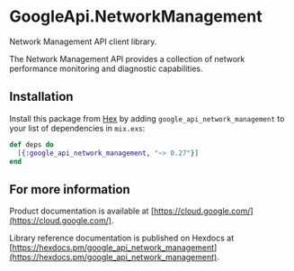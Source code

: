 # GoogleApi.NetworkManagement

Network Management API client library.

The Network Management API provides a collection of network performance monitoring and diagnostic capabilities.

## Installation

Install this package from [Hex](https://hex.pm) by adding
`google_api_network_management` to your list of dependencies in `mix.exs`:

```elixir
def deps do
  [{:google_api_network_management, "~> 0.27"}]
end
```

## For more information

Product documentation is available at [https://cloud.google.com/](https://cloud.google.com/).

Library reference documentation is published on Hexdocs at
[https://hexdocs.pm/google_api_network_management](https://hexdocs.pm/google_api_network_management).
